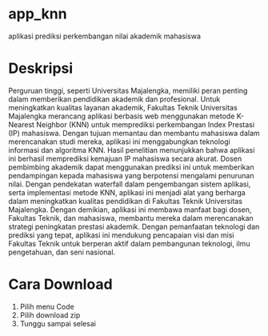 # app_knn
aplikasi prediksi perkembangan nilai akademik mahasiswa

# Deskripsi
Perguruan tinggi, seperti Universitas Majalengka, memiliki peran penting dalam
memberikan pendidikan akademik dan profesional. Untuk meningkatkan kualitas
layanan akademik, Fakultas Teknik Universitas Majalengka merancang aplikasi
berbasis web menggunakan metode K-Nearest Neighbor (KNN) untuk
memprediksi perkembangan Index Prestasi (IP) mahasiswa. Dengan tujuan
memantau dan membantu mahasiswa dalam merencanakan studi mereka, aplikasi
ini menggabungkan teknologi informasi dan algoritma KNN. Hasil penelitian
menunjukkan bahwa aplikasi ini berhasil memprediksi kemajuan IP mahasiswa
secara akurat. Dosen pembimbing akademik dapat menggunakan prediksi ini untuk
memberikan pendampingan kepada mahasiswa yang berpotensi mengalami
penurunan nilai. Dengan pendekatan waterfall dalam pengembangan sistem
aplikasi, serta implementasi metode KNN, aplikasi ini menjadi alat yang berharga
dalam meningkatkan kualitas pendidikan di Fakultas Teknik Universitas
Majalengka. Dengan demikian, aplikasi ini membawa manfaat bagi dosen, Fakultas
Teknik, dan mahasiswa, membantu mereka dalam merencanakan strategi
peningkatan prestasi akademik. Dengan pemanfaatan teknologi dan prediksi yang
tepat, aplikasi ini mendukung pencapaian visi dan misi Fakultas Teknik untuk
berperan aktif dalam pembangunan teknologi, ilmu pengetahuan, dan seni nasional.

# Cara Download
1. Pilih menu Code
2. Pilih download zip
3. Tunggu sampai selesai
